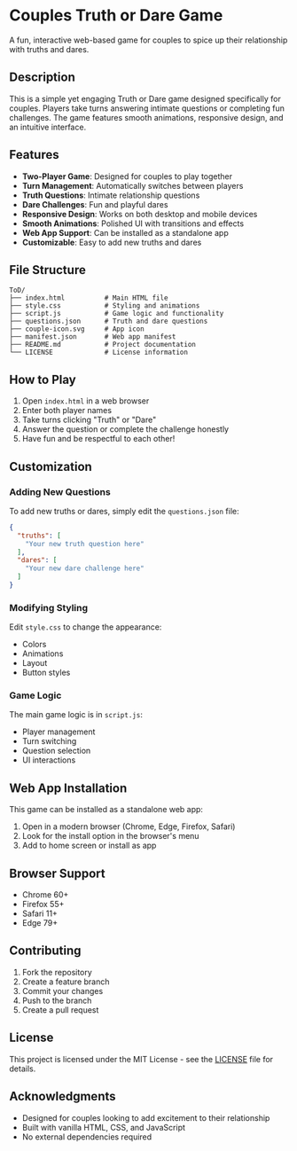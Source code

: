 # Couples Truth or Dare Game

A fun, interactive web-based game for couples to spice up their relationship with truths and dares.

## Description

This is a simple yet engaging Truth or Dare game designed specifically for couples. Players take turns answering intimate questions or completing fun challenges. The game features smooth animations, responsive design, and an intuitive interface.

## Features

- **Two-Player Game**: Designed for couples to play together
- **Turn Management**: Automatically switches between players
- **Truth Questions**: Intimate relationship questions
- **Dare Challenges**: Fun and playful dares
- **Responsive Design**: Works on both desktop and mobile devices
- **Smooth Animations**: Polished UI with transitions and effects
- **Web App Support**: Can be installed as a standalone app
- **Customizable**: Easy to add new truths and dares

## File Structure

```
ToD/
├── index.html          # Main HTML file
├── style.css           # Styling and animations
├── script.js           # Game logic and functionality
├── questions.json      # Truth and dare questions
├── couple-icon.svg     # App icon
├── manifest.json       # Web app manifest
├── README.md           # Project documentation
└── LICENSE             # License information
```

## How to Play

1. Open `index.html` in a web browser
2. Enter both player names
3. Take turns clicking "Truth" or "Dare"
4. Answer the question or complete the challenge honestly
5. Have fun and be respectful to each other!

## Customization

### Adding New Questions

To add new truths or dares, simply edit the `questions.json` file:

```json
{
  "truths": [
    "Your new truth question here"
  ],
  "dares": [
    "Your new dare challenge here"
  ]
}
```

### Modifying Styling

Edit `style.css` to change the appearance:
- Colors
- Animations
- Layout
- Button styles

### Game Logic

The main game logic is in `script.js`:
- Player management
- Turn switching
- Question selection
- UI interactions

## Web App Installation

This game can be installed as a standalone web app:
1. Open in a modern browser (Chrome, Edge, Firefox, Safari)
2. Look for the install option in the browser's menu
3. Add to home screen or install as app

## Browser Support

- Chrome 60+
- Firefox 55+
- Safari 11+
- Edge 79+

## Contributing

1. Fork the repository
2. Create a feature branch
3. Commit your changes
4. Push to the branch
5. Create a pull request

## License

This project is licensed under the MIT License - see the [LICENSE](LICENSE) file for details.

## Acknowledgments

- Designed for couples looking to add excitement to their relationship
- Built with vanilla HTML, CSS, and JavaScript
- No external dependencies required